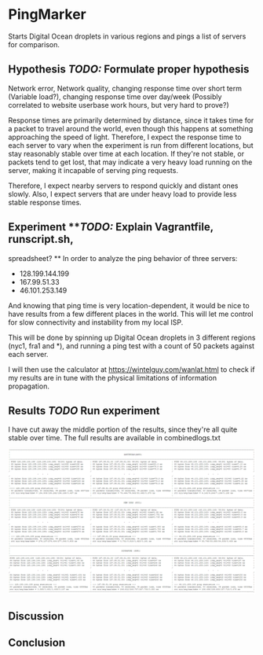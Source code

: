 # PingMarker
Starts Digital Ocean droplets in various regions and pings a list of servers for comparison.

## Hypothesis **_TODO:_ Formulate proper hypothesis**
Network error, Network quality, changing response time over short term 
(Variable load?), changing response time over day/week (Possibly 
correlated to website userbase work hours, but very hard to prove?)  

Response times are primarily determined by distance, since it takes time for a packet to travel around the world, even though this happens at something approaching the speed of light. Therefore, I expect the response time to each server to vary when the experiment is run from different locations, but stay reasonably stable over time at each location.
If they're not stable, or packets tend to get lost, that may indicate a very heavy load running on the server, making it incapable of serving ping requests.

Therefore, I expect nearby servers to respond quickly and distant ones slowly. Also, I expect servers that are under heavy load to provide less stable response times.


## Experiment **_TODO:_ Explain Vagrantfile, runscript.sh, 
spreadsheet? ** 
In order to analyze the ping behavior of three servers:

* 128.199.144.199
* 167.99.51.33
* 46.101.253.149

And knowing that ping time is very location-dependent, it would be nice 
to have results from a few different places in the world. This will let 
me control for slow connectivity and instability from my local ISP.

This will be done by spinning up Digital Ocean droplets in 3 different regions (nyc1, fra1 and *), and running a ping test with a count of 50 packets against each server.

I will then use the calculator at https://wintelguy.com/wanlat.html to check if my results are in tune with the physical limitations of information propagation.

## Results **_TODO_ Run experiment**
I have cut away the middle portion of the results, since they're all quite stable over time. The full results are available in combinedlogs.txt

![Figure 1](https://raw.githubusercontent.com/huldumadurin/PingMarker/master/LogsExcerpt.png "Ping result table abbr.")

## Discussion


## Conclusion
